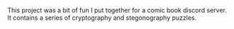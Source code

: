 This project was a bit of fun I put together for a comic book discord server. It contains a series of cryptography and stegonography puzzles. 
